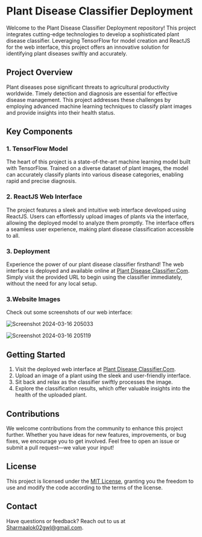 # Plant Disease Classifier Deployment

Welcome to the Plant Disease Classifier Deployment repository! This project integrates cutting-edge technologies to develop a sophisticated plant disease classifier. Leveraging TensorFlow for model creation and ReactJS for the web interface, this project offers an innovative solution for identifying plant diseases swiftly and accurately.

## Project Overview

Plant diseases pose significant threats to agricultural productivity worldwide. Timely detection and diagnosis are essential for effective disease management. This project addresses these challenges by employing advanced machine learning techniques to classify plant images and provide insights into their health status.

## Key Components

### 1. TensorFlow Model

The heart of this project is a state-of-the-art machine learning model built with TensorFlow. Trained on a diverse dataset of plant images, the model can accurately classify plants into various disease categories, enabling rapid and precise diagnosis.

### 2. ReactJS Web Interface

The project features a sleek and intuitive web interface developed using ReactJS. Users can effortlessly upload images of plants via the interface, allowing the deployed model to analyze them promptly. The interface offers a seamless user experience, making plant disease classification accessible to all.

### 3. Deployment

Experience the power of our plant disease classifier firsthand! The web interface is deployed and available online at [Plant Disease Classifier.Com](https://plant-disease.netlify.app/). Simply visit the provided URL to begin using the classifier immediately, without the need for any local setup.

### 3.Website Images
Check out some screenshots of our web interface:


![Screenshot 2024-03-16 205033](https://github.com/Alok-2002/Plant_Disease_Classifier_Frontend/assets/93814546/9cc77c2e-eca5-4bca-a7c0-a530be47e1a2)


![Screenshot 2024-03-16 205119](https://github.com/Alok-2002/Plant_Disease_Classifier_Frontend/assets/93814546/c23603cd-984c-4dfc-93f1-c1f184b3ba2b)



## Getting Started

1. Visit the deployed web interface at [Plant Disease Classifier.Com](https://plant-disease.netlify.app/).
2. Upload an image of a plant using the sleek and user-friendly interface.
3. Sit back and relax as the classifier swiftly processes the image.
4. Explore the classification results, which offer valuable insights into the health of the uploaded plant.

## Contributions

We welcome contributions from the community to enhance this project further. Whether you have ideas for new features, improvements, or bug fixes, we encourage you to get involved. Feel free to open an issue or submit a pull request—we value your input!

## License

This project is licensed under the [MIT License](LICENSE), granting you the freedom to use and modify the code according to the terms of the license.


## Contact
Have questions or feedback? Reach out to us at [Sharmaalok02gwl@gmail.com](mailto:sharmaalok02gwl@gmail.com).
